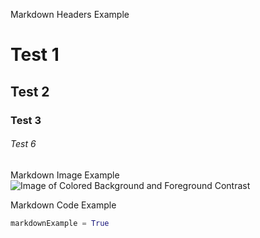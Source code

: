 Markdown Headers Example
# Test 1
## Test 2
### Test 3
###### Test 6


Markdown Image Example
![Image of Colored Background and Foreground Contrast](https://www.thoughtco.com/thmb/V-lOukUT4Wd9BI-vAq_GX5ZoCtI=/1500x0/filters:no_upscale():max_bytes(150000):strip_icc()/Color-Contrast-Chart-59091b973df78c9283e31928.jpg)


Markdown Code Example
``` Python
markdownExample = True
```
